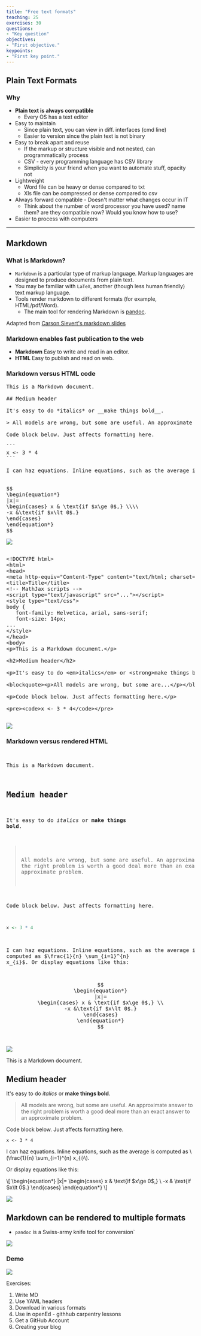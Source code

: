 ```yaml
---
title: "Free text formats"
teaching: 25
exercises: 30
questions:
- "Key question"
objectives:
- "First objective."
keypoints:
- "First key point."
---
```


## Plain Text Formats

### Why
* **Plain text is always compatible**
    * Every OS has a text editor
* Easy to maintain
    * Since plain text, you can view in diff. interfaces (cmd line)
    * Easier to version since the plain text is not binary
* Easy to break apart and reuse
    * If the markup or structure visible and not nested, can programmatically process
    * CSV - every programming language has CSV library
    * Simplicity is your friend when you want to automate stuff, opacity not
* Lightweight
    *  Word file can be heavy or dense compared to txt
    *  Xls file can be compressed or dense compared to csv
* Always forward compatible - Doesn't matter what changes occur in IT
    * Think about the number of word processor you have used? name them? are they compatible now? Would you know how to use?
* Easier to process with computers

---

## Markdown

### What is Markdown?

- `Markdown` is a particular type of markup language. Markup languages are designed to produce documents from plain text.
- You may be familiar with `LaTeX`, another (though less human friendly) text markup language.
- Tools render markdown to different formats (for example, HTML/pdf/Word).
  - The main tool for rendering Markdown is [pandoc](http://pandoc.org/).

Adapted from [Carson Sievert's markdown slides](http://cpsievert.github.io/slides/markdown/#/1)


### Markdown enables fast publication to the web

- **Markdown** Easy to write and read in an editor.
- **HTML** Easy to publish and read on web.

### Markdown versus HTML code

<div class="row">

<div class="col-md-6">

<pre>
This is a Markdown document.

## Medium header <!-- header 2, actually -->

It's easy to do *italics* or __make things bold__.

> All models are wrong, but some are useful. An approximate answer to the right problem is worth a good deal more than an exact answer to an approximate problem.

Code block below. Just affects formatting here.

```
x <- 3 * 4
```

I can haz equations. Inline equations, such as the average is computed as $\frac{1}{n} \sum_{i=1}^{n} x_{i}$. Or display equations like this:


$$
\begin{equation*}
|x|=
\begin{cases} x & \text{if $x\ge 0$,} \\\\
-x &\text{if $x\lt 0$.}
\end{cases}
\end{equation*}
$$
</pre>

<img src="../media/smiley-face-clipart.png"/>

</div> <!-- end column left -->


<div class="col-md-6">

<pre>

&lt;!DOCTYPE html&gt;
&lt;html&gt;
&lt;head&gt;
&lt;meta http-equiv="Content-Type" content="text/html; charset=utf-8"/&gt;
&lt;title&gt;Title&lt;/title&gt;
&lt;!-- MathJax scripts --&gt;
&lt;script type="text/javascript" src="..."&gt;&lt;/script&gt;
&lt;style type="text/css"&gt;
body {
   font-family: Helvetica, arial, sans-serif;
   font-size: 14px;
...
&lt;/style&gt;
&lt;/head&gt;
&lt;body&gt;
&lt;p&gt;This is a Markdown document.&lt;/p&gt;

&lt;h2&gt;Medium header&lt;/h2&gt;

&lt;p&gt;It's easy to do &lt;em&gt;italics&lt;/em&gt; or &lt;strong&gt;make things bold&lt;/strong&gt;.&lt;/p&gt;

&lt;blockquote&gt;&lt;p&gt;All models are wrong, but some are...&lt;/p&gt;&lt;/blockquote&gt;

&lt;p&gt;Code block below. Just affects formatting here.&lt;/p&gt;

&lt;pre&gt;&lt;code&gt;x &lt;- 3 * 4&lt;/code&gt;&lt;/pre&gt;

</pre>
 <img src="../media/frowny-face-clipart.png"/>
</div> <!-- end column right -->
</div> <!-- end 2-column row -->

### Markdown versus rendered HTML

<div class="row">
<div class="col-md-6">
<pre>

This is a Markdown document.

## Medium header <!-- header 2, actually -->

It's easy to do *italics* or __make things bold__.

> All models are wrong, but some are useful. An approximate answer to the right problem is worth a good deal more than an exact answer to an approximate problem.

Code block below. Just affects formatting here.


```r
x <- 3 * 4
```

I can haz equations. Inline equations, such as the average is computed as $\frac{1}{n} \sum_{i=1}^{n} x_{i}$. Or display equations like this:

$$
\begin{equation*}
|x|=
\begin{cases} x & \text{if $x\ge 0$,} \\
-x &\text{if $x\lt 0$.}
\end{cases}
\end{equation*}
$$

</pre>

<img src="../media/smiley-face-clipart.png"/>

</div>

<div class="col-md-6">

<p>This is a Markdown document.</p>

<h2>Medium header</h2>

<p>It&#39;s easy to do <em>italics</em> or <strong>make things bold</strong>.</p>

<blockquote>
<p>All models are wrong, but some are useful. An approximate answer to the right problem is worth a good deal more than an exact answer to an approximate problem.</p>
</blockquote>

<p>Code block below. Just affects formatting here.</p>

<p><code>x &lt;- 3 * 4</code></p>

<p>I can haz equations. Inline equations, such as the average is computed as \(\frac{1}{n} \sum_{i=1}^{n} x_{i}\).</p>

<p>Or display equations like this:</p>

<p>\[
  \begin{equation*}
    |x|=
         \begin{cases}
      x & \text{if $x\ge 0$,} \
      -x & \text{if $x\lt 0$.}
        \end{cases}
   \end{equation*}
   \]</p>
<img src="../media/smiley-face-clipart.png"/>
</div>
</div>


## Markdown can be rendered to multiple formats

- `pandoc` is a Swiss-army knife tool for conversion`

![](http://www.datacarpentry.org/rr-literate-programming/media/pandoc-diagram.jpg)

### Demo

![](https://i.redd.it/wy2fj69in3oz.jpg)

Exercises: 
1. Write MD
2. Use YAML headers
3. Download in various formats
3. Use in openEd - githhub carpentry lessons
4. Get a GitHub Account
4. Creating your blog
